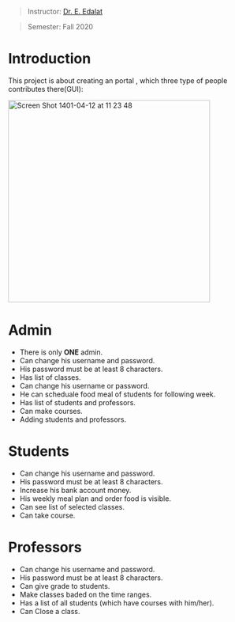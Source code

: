 
> Instructor: [Dr. E. Edalat](https://scholar.google.com/citations?user=a4CgyBQAAAAJ&hl=en)

> Semester: Fall 2020

# Introduction
This project is about creating an portal , which three type of people contributes there(GUI):

<img width="409" alt="Screen Shot 1401-04-12 at 11 23 48" src="https://user-images.githubusercontent.com/71961438/177028689-8577474e-bbc3-4be7-a02d-0f9dee39fdc6.png">


# Admin
- There is only **ONE** admin.
- Can change his username and password.
- His password must be at least 8 characters.
- Has list of classes.
- Can change his username or password.
- He can scheduale food meal of students for following week.
- Has list of students and professors.
- Can make courses.
- Adding students and professors.


# Students
- Can change his username and password.
- His password must be at least 8 characters.
- Increase his bank account money.
- His weekly meal plan and order food is visible.
- Can see list of selected classes.
- Can take course.

# Professors
- Can change his username and password.
- His password must be at least 8 characters.
- Can give grade to students.
- Make classes baded on the time ranges.
- Has a list of all students (which have courses with him/her).
- Can Close a class.
